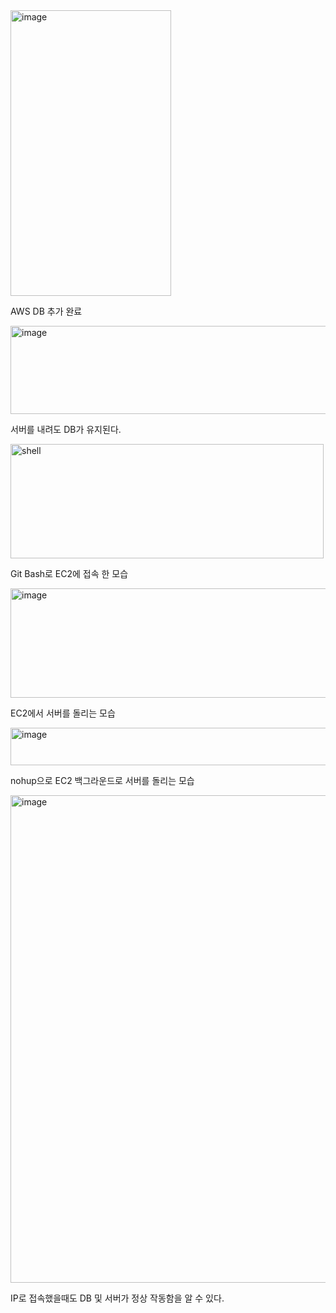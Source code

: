 <img width="257" height="457" alt="image" src="https://github.com/user-attachments/assets/596bd861-5442-4251-bec5-f0a8fdd906f4" />


AWS DB 추가 완료


<img width="1111" height="141" alt="image" src="https://github.com/user-attachments/assets/934b994d-a7af-41eb-9f21-574932a5f3fb" />


서버를 내려도 DB가 유지된다.


<img width="501" height="183" alt="shell" src="https://github.com/user-attachments/assets/e3965d83-93e7-4f40-b350-a5a449423a44" />


Git Bash로 EC2에 접속 한 모습


<img width="700" height="175" alt="image" src="https://github.com/user-attachments/assets/9f15f72e-dcd4-4ede-a139-d05e330004e5" />


EC2에서 서버를 돌리는 모습


<img width="581" height="60" alt="image" src="https://github.com/user-attachments/assets/92ab1b2a-d616-4062-beba-d4d9794b5680" />


nohup으로 EC2 백그라운드로 서버를 돌리는 모습


<img width="577" height="780" alt="image" src="https://github.com/user-attachments/assets/331f2917-eb6e-4612-b80b-d8a6fcb8d821" />


IP로 접속했을때도 DB 및 서버가 정상 작동함을 알 수 있다.
